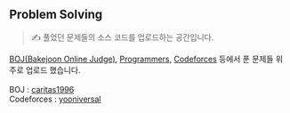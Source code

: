 ## Problem Solving
> ✍️ 풀었던 문제들의 소스 코드를 업로드하는 공간입니다.

[BOJ(Bakejoon Online Judge)](https://www.acmicpc.net/), [Programmers](https://programmers.co.kr/learn/challenges), [Codeforces](https://codeforces.com/) 등에서 푼 문제들 위주로 업로드 했습니다.
<br><br>
BOJ : [caritas1996](https://www.acmicpc.net/user/caritas1996)<br>
Codeforces : [yooniversal](https://codeforces.com/profile/yooniversal)<br>
